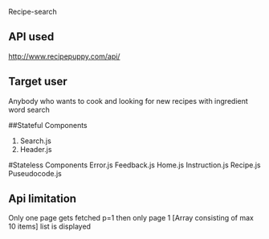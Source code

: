 Recipe-search

## API used
http://www.recipepuppy.com/api/

## Target user 
Anybody who wants to cook and looking for new recipes with ingredient word search

##Stateful Components
1. Search.js
2. Header.js

#Stateless Components
Error.js
Feedback.js
Home.js
Instruction.js
Recipe.js
Puseudocode.js

## Api limitation
Only one page gets fetched
p=1 then only page 1 [Array consisting of max 10 items] list is displayed
 